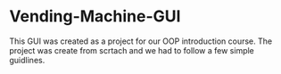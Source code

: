 # Vending-Machine-GUI

This GUI was created as a project for our OOP introduction course. The project was create from scrtach
and we had to follow a few simple guidlines. 
